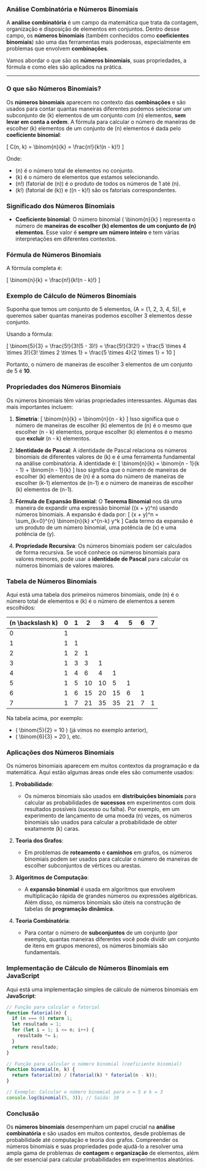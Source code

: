 ### **Análise Combinatória e Números Binomiais**

A **análise combinatória** é um campo da matemática que trata da contagem, organização e disposição de elementos em conjuntos. Dentro desse campo, os **números binomiais** (também conhecidos como **coeficientes binomiais**) são uma das ferramentas mais poderosas, especialmente em problemas que envolvem **combinações**.

Vamos abordar o que são os **números binomiais**, suas propriedades, a fórmula e como eles são aplicados na prática.

---

### **O que são Números Binomiais?**

Os **números binomiais** aparecem no contexto das **combinações** e são usados para contar quantas maneiras diferentes podemos selecionar um subconjunto de \(k\) elementos de um conjunto com \(n\) elementos, **sem levar em conta a ordem**. A fórmula para calcular o número de maneiras de escolher \(k\) elementos de um conjunto de \(n\) elementos é dada pelo **coeficiente binomial**:

\[
C(n, k) = \binom{n}{k} = \frac{n!}{k!(n - k)!}
\]

Onde:
- \(n\) é o número total de elementos no conjunto.
- \(k\) é o número de elementos que estamos selecionando.
- \(n!\) (fatorial de \(n\)) é o produto de todos os números de 1 até \(n\).
- \(k!\) (fatorial de \(k\)) e \((n - k)!\) são os fatoriais correspondentes.

### **Significado dos Números Binomiais**

- **Coeficiente binomial**: O número binomial \( \binom{n}{k} \) representa o número de **maneiras de escolher \(k\) elementos de um conjunto de \(n\) elementos**. Esse valor é **sempre um número inteiro** e tem várias interpretações em diferentes contextos.

### **Fórmula de Números Binomiais**

A fórmula completa é:

\[
\binom{n}{k} = \frac{n!}{k!(n - k)!}
\]

### **Exemplo de Cálculo de Números Binomiais**

Suponha que temos um conjunto de 5 elementos, \(A = \{1, 2, 3, 4, 5\}\), e queremos saber quantas maneiras podemos escolher 3 elementos desse conjunto.

Usando a fórmula:

\[
\binom{5}{3} = \frac{5!}{3!(5 - 3)!} = \frac{5!}{3!2!} = \frac{5 \times 4 \times 3!}{3! \times 2 \times 1} = \frac{5 \times 4}{2 \times 1} = 10
\]

Portanto, o número de maneiras de escolher 3 elementos de um conjunto de 5 é **10**.

### **Propriedades dos Números Binomiais**

Os números binomiais têm várias propriedades interessantes. Algumas das mais importantes incluem:

1. **Simetria**:
   \[
   \binom{n}{k} = \binom{n}{n - k}
   \]
   Isso significa que o número de maneiras de escolher \(k\) elementos de \(n\) é o mesmo que escolher \(n - k\) elementos, porque escolher \(k\) elementos é o mesmo que **excluir** \(n - k\) elementos.

2. **Identidade de Pascal**:
   A identidade de Pascal relaciona os números binomiais de diferentes valores de \(k\) e é uma ferramenta fundamental na análise combinatória. A identidade é:
   \[
   \binom{n}{k} = \binom{n - 1}{k - 1} + \binom{n - 1}{k}
   \]
   Isso significa que o número de maneiras de escolher \(k\) elementos de \(n\) é a soma do número de maneiras de escolher \(k-1\) elementos de \(n-1\) e o número de maneiras de escolher \(k\) elementos de \(n-1\).

3. **Fórmula de Expansão Binomial**:
   O **Teorema Binomial** nos dá uma maneira de expandir uma expressão binomial \((x + y)^n\) usando números binomiais. A expansão é dada por:
   \[
   (x + y)^n = \sum_{k=0}^{n} \binom{n}{k} x^{n-k} y^k
   \]
   Cada termo da expansão é um produto de um número binomial, uma potência de \(x\) e uma potência de \(y\).

4. **Propriedade Recursiva**:
   Os números binomiais podem ser calculados de forma recursiva. Se você conhece os números binomiais para valores menores, pode usar a **identidade de Pascal** para calcular os números binomiais de valores maiores.

### **Tabela de Números Binomiais**

Aqui está uma tabela dos primeiros números binomiais, onde \(n\) é o número total de elementos e \(k\) é o número de elementos a serem escolhidos:

| \(n \backslash k\) | 0  | 1  | 2  | 3  | 4  | 5  | 6  | 7  |
|--------------------|----|----|----|----|----|----|----|----|
| 0                  | 1  |    |    |    |    |    |    |    |
| 1                  | 1  | 1  |    |    |    |    |    |    |
| 2                  | 1  | 2  | 1  |    |    |    |    |    |
| 3                  | 1  | 3  | 3  | 1  |    |    |    |    |
| 4                  | 1  | 4  | 6  | 4  | 1  |    |    |    |
| 5                  | 1  | 5  | 10 | 10 | 5  | 1  |    |    |
| 6                  | 1  | 6  | 15 | 20 | 15 | 6  | 1  |    |
| 7                  | 1  | 7  | 21 | 35 | 35 | 21 | 7  | 1  |

Na tabela acima, por exemplo:
- \( \binom{5}{2} = 10 \) (já vimos no exemplo anterior),
- \( \binom{6}{3} = 20 \), etc.

### **Aplicações dos Números Binomiais**

Os números binomiais aparecem em muitos contextos da programação e da matemática. Aqui estão algumas áreas onde eles são comumente usados:

1. **Probabilidade**:
   - Os números binomiais são usados em **distribuições binomiais** para calcular as probabilidades de **sucessos** em experimentos com dois resultados possíveis (sucesso ou falha). Por exemplo, em um experimento de lançamento de uma moeda \(n\) vezes, os números binomiais são usados para calcular a probabilidade de obter exatamente \(k\) caras.

2. **Teoria dos Grafos**:
   - Em problemas de **roteamento** e **caminhos** em grafos, os números binomiais podem ser usados para calcular o número de maneiras de escolher subconjuntos de vértices ou arestas.

3. **Algoritmos de Computação**:
   - A **expansão binomial** é usada em algoritmos que envolvem multiplicação rápida de grandes números ou expressões algébricas. Além disso, os números binomiais são úteis na construção de tabelas de **programação dinâmica**.

4. **Teoria Combinatória**:
   - Para contar o número de **subconjuntos** de um conjunto (por exemplo, quantas maneiras diferentes você pode dividir um conjunto de itens em grupos menores), os números binomiais são fundamentais.

### **Implementação de Cálculo de Números Binomiais em JavaScript**

Aqui está uma implementação simples de cálculo de números binomiais em **JavaScript**:

```javascript
// Função para calcular o fatorial
function fatorial(n) {
  if (n === 0) return 1;
  let resultado = 1;
  for (let i = 1; i <= n; i++) {
    resultado *= i;
  }
  return resultado;
}

// Função para calcular o número binomial (coeficiente binomial)
function binomial(n, k) {
  return fatorial(n) / (fatorial(k) * fatorial(n - k));
}

// Exemplo: Calcular o número binomial para n = 5 e k = 3
console.log(binomial(5, 3)); // Saída: 10
```

### Conclusão

Os **números binomiais** desempenham um papel crucial na **análise combinatória** e são usados em muitos contextos, desde problemas de probabilidade até computação e teoria dos grafos. Compreender os números binomiais e suas propriedades pode ajudá-lo a resolver uma ampla gama de problemas de **contagem** e **organização** de elementos, além de ser essencial para calcular probabilidades em experimentos aleatórios.